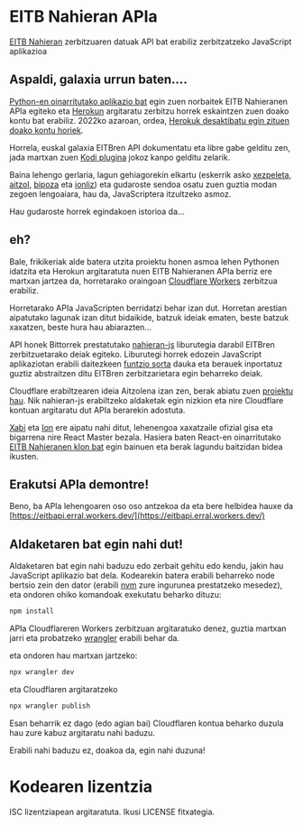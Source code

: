 # EITB Nahieran APIa

[EITB Nahieran](https://www.eitb.eus/eu/nahieran/) zerbitzuaren datuak API bat erabiliz zerbitzatzeko JavaScript aplikazioa

## Aspaldi, galaxia urrun baten....

[Python-en oinarritutako aplikazio bat](https://github.com/erral/eitbapi) egin zuen norbaitek EITB Nahieranen APIa egiteko eta [Herokun](https://www.heroku.com/) argitaratu zerbitzu horrek eskaintzen zuen doako kontu bat erabiliz. 2022ko azaroan, ordea, [Herokuk desaktibatu egin zituen doako kontu horiek](https://blog.heroku.com/next-chapter).

Horrela, euskal galaxia EITBren API dokumentatu eta libre gabe gelditu zen, jada martxan zuen [Kodi plugina](https://github.com/erral/plugin.video.eitb) jokoz kanpo gelditu zelarik.

Baina lehengo gerlaria, lagun gehiagorekin elkartu (eskerrik asko [xezpeleta](https://github.com/xezpeleta), [aitzol](https://github.com/aitzol), [bipoza](https://github.com/bipoza) eta [ionliz](https://github.com/ionlizarazu)) eta gudaroste sendoa osatu zuen guztia modan zegoen lengoaiara, hau da, JavaScriptera itzultzeko asmoz.

Hau gudaroste horrek egindakoen istorioa da...

## eh?

Bale, frikikeriak alde batera utzita proiektu honen asmoa lehen Pythonen idatzita eta Herokun argitaratuta nuen EITB Nahieranen APIa berriz ere martxan jartzea da, horretarako oraingoan [Cloudflare Workers](https://workers.cloudflare.com/) zerbitzua erabiliz.

Horretarako APIa JavaScripten berridatzi behar izan dut. Horretan arestian aipatutako lagunak izan ditut bidaikide, batzuk ideiak ematen, beste batzuk xaxatzen, beste hura hau abiarazten...

API honek Bittorrek prestatutako [nahieran-js](https://github.com/bipoza/nahieran-js) liburutegia darabil EITBren zerbitzuetarako deiak egiteko. Liburutegi horrek edozein JavaScript aplikaziotan erabili daitezkeen [funtzio sorta](https://bipoza.github.io/nahieran-js/) dauka eta berauek inportatuz guztiz abstraitzen ditu EITBren zerbitzarietara egin beharreko deiak.

Cloudflare erabiltzearen ideia Aitzolena izan zen, berak abiatu zuen [proiektu hau](https://github.com/aitzol/eitbapijs). Nik nahieran-js erabiltzeko aldaketak egin nizkion eta nire Cloudflare kontuan argitaratu dut APIa berarekin adostuta.

[Xabi](https://github.com/xezpeleta) eta [Ion](https://github.com/ionlizarazu) ere aipatu nahi ditut, lehenengoa xaxatzaile ofizial gisa eta bigarrena nire React Master bezala. Hasiera baten React-en oinarritutako [EITB Nahieranen klon bat](https://github.com/erral/eitbapi-react) egin bainuen eta berak lagundu baitzidan bidea ikusten.

## Erakutsi APIa demontre!

Beno, ba APIa lehengoaren oso oso antzekoa da eta bere helbidea hauxe da [https://eitbapi.erral.workers.dev/](https://eitbapi.erral.workers.dev/)

## Aldaketaren bat egin nahi dut!

Aldaketaren bat egin nahi baduzu edo zerbait gehitu edo kendu, jakin hau JavaScript aplikazio bat dela. Kodearekin batera erabili beharreko node bertsio zein den dator (erabili [nvm](https://github.com/nvm-sh/nvm) zure ingurunea prestatzeko mesedez), eta ondoren ohiko komandoak exekutatu beharko dituzu:

```bash
npm install
```

APIa Cloudflareren Workers zerbitzuan argitaratuko denez, guztia martxan jarri eta probatzeko [wrangler](https://github.com/cloudflare/wrangler) erabili behar da.

eta ondoren hau martxan jartzeko:

```bash
npx wrangler dev
```

eta Cloudflaren argitaratzeko

```bash
npx wrangler publish
```

Esan beharrik ez dago (edo agian bai) Cloudflaren kontua beharko duzula hau zure kabuz argitaratu nahi baduzu.

Erabili nahi baduzu ez, doakoa da, egin nahi duzuna!

# Kodearen lizentzia

ISC lizentziapean argitaratuta. Ikusi LICENSE fitxategia.
